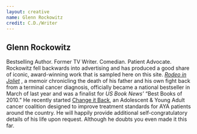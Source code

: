 ```yaml
---
layout: creative
name: Glenn Rockowitz
credit: C.D./Writer
---
```


## Glenn Rockowitz


Bestselling Author. Former TV Writer. Comedian. Patient Advocate. Rockowitz fell backwards into advertising and has produced a good share of iconic, award-winning work that is sampled here on this site. _[Rodeo in Joliet]_ , a memoir chronicling the death of his father and his own fight back from a terminal cancer diagnosis, officially became a national bestseller in March of last year and was a finalist for _US Book News&rsquo;_ &ldquo;Best Books of 2010.&rdquo; He recently started [Change it Back], an Adolescent &amp; Young Adult cancer coalition designed to improve treatment standards for AYA patients around the country. He will happily provide additional self-congratulatory details of his life upon request. Although he doubts you even made it this far.

[Rodeo in Joliet]: http://rodeoinjoliet.com/
[Change it Back]: http://changeitback.org/
